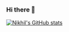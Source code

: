 ### Hi there 👋
[![Nikhil's GitHub stats](https://github-readme-stats.vercel.app/api?username=nikhildodd)](https://github.com/anuraghazra/github-readme-stats)
<!--
**nikhildodd/nikhildodd** is a ✨ _special_ ✨ repository because its `README.md` (this file) appears on your GitHub profile.

Here are some ideas to get you started:

- 🔭 I’m currently working on ...
- 🌱 I’m currently learning ...
- 👯 I’m looking to collaborate on ...
- 🤔 I’m looking for help with ...
- 💬 Ask me about ...
- 📫 How to reach me: ...
- 😄 Pronouns: ...
- ⚡ Fun fact: ...
-->
